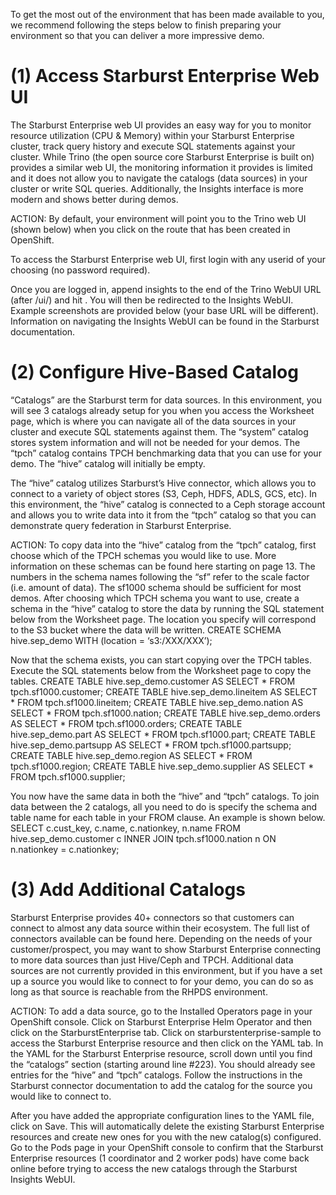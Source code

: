 To get the most out of the environment that has been made available to you, we recommend following the steps below to finish preparing your environment so that you can deliver a more impressive demo.

# (1) Access Starburst Enterprise Web UI

The Starburst Enterprise web UI provides an easy way for you to monitor resource utilization (CPU & Memory) within your Starburst Enterprise cluster, track query history and execute SQL statements against your cluster. While Trino (the open source core Starburst Enterprise is built on) provides a similar web UI, the monitoring information it provides is limited and it does not allow you to navigate the catalogs (data sources) in your cluster or write SQL queries. Additionally, the Insights interface is more modern and shows better during demos.

ACTION: By default, your environment will point you to the Trino web UI (shown below) when you click on the route that has been created in OpenShift. 



To access the Starburst Enterprise web UI, first login with any userid of your choosing (no password required). 


Once you are logged in, append insights to the end of the Trino WebUI URL (after /ui/) and hit <enter>. You will then be redirected to the Insights WebUI. Example screenshots are provided below (your base URL will be different). Information on navigating the Insights WebUI can be found in the Starburst documentation.

  
  
# (2) Configure Hive-Based Catalog

  “Catalogs” are the Starburst term for data sources. In this environment, you will see 3 catalogs already setup for you when you access the Worksheet page, which is where you can navigate all of the data sources in your cluster and execute SQL statements against them. The “system” catalog stores system information and will not be needed for your demos. The “tpch” catalog contains TPCH benchmarking data that you can use for your demo. The “hive” catalog will initially be empty.

The “hive” catalog utilizes Starburst’s Hive connector, which allows you to connect to a variety of object stores (S3, Ceph, HDFS, ADLS, GCS, etc). In this environment, the “hive” catalog is connected to a Ceph storage account and allows you to write data into it from the “tpch” catalog so that you can demonstrate query federation in Starburst Enterprise.

ACTION: To copy data into the “hive” catalog from the “tpch” catalog, first choose which of the TPCH schemas you would like to use. More information on these schemas can be found here starting on page 13. The numbers in the schema names following the “sf” refer to the scale factor (i.e. amount of data). The sf1000 schema should be sufficient for most demos. After choosing which TPCH schema you want to use, create a schema in the “hive” catalog to store the data by running the SQL statement below from the Worksheet page. The location you specify will correspond to the S3 bucket where the data will be written.
CREATE SCHEMA hive.sep_demo WITH (location = ‘s3:/XXX/XXX’);

Now that the schema exists, you can start copying over the TPCH tables. Execute the SQL statements below from the Worksheet page to copy the tables.
CREATE TABLE hive.sep_demo.customer AS SELECT * FROM tpch.sf1000.customer;
CREATE TABLE hive.sep_demo.lineitem AS SELECT * FROM tpch.sf1000.lineitem;
CREATE TABLE hive.sep_demo.nation AS SELECT * FROM tpch.sf1000.nation;
CREATE TABLE hive.sep_demo.orders AS SELECT * FROM tpch.sf1000.orders;
CREATE TABLE hive.sep_demo.part AS SELECT * FROM tpch.sf1000.part;
CREATE TABLE hive.sep_demo.partsupp AS SELECT * FROM tpch.sf1000.partsupp;
CREATE TABLE hive.sep_demo.region AS SELECT * FROM tpch.sf1000.region;
CREATE TABLE hive.sep_demo.supplier AS SELECT * FROM tpch.sf1000.supplier;

You now have the same data in both the “hive” and “tpch” catalogs. To join data between the 2 catalogs, all you need to do is specify the schema and table name for each table in your FROM clause. An example is shown below.
SELECT c.cust_key, c.name, c.nationkey, n.name
FROM hive.sep_demo.customer c
INNER JOIN tpch.sf1000.nation n ON n.nationkey = c.nationkey;

# (3) Add Additional Catalogs
Starburst Enterprise provides 40+ connectors so that customers can connect to almost any data source within their ecosystem. The full list of connectors available can be found here. Depending on the needs of your customer/prospect, you may want to show Starburst Enterprise connecting to more data sources than just Hive/Ceph and TPCH. Additional data sources are not currently provided in this environment, but if you have a set up a source you would like to connect to for your demo, you can do so as long as that source is reachable from the RHPDS environment.

ACTION: To add a data source, go to the Installed Operators page in your OpenShift console. Click on Starburst Enterprise Helm Operator and then click on the StarburstEnterprise tab. Click on starburstenterprise-sample to access the Starburst Enterprise resource and then click on the YAML tab. In the YAML for the Starburst Enterprise resource, scroll down until you find the “catalogs” section (starting around line #223). You should already see entries for the “hive” and “tpch” catalogs. Follow the instructions in the Starburst connector documentation to add the catalog for the source you would like to connect to.

After you have added the appropriate configuration lines to the YAML file, click on Save. This will automatically delete the existing Starburst Enterprise resources and create new ones for you with the new catalog(s) configured. Go to the Pods page in your OpenShift console to confirm that the Starburst Enterprise resources (1 coordinator and 2 worker pods) have come back online before trying to access the new catalogs through the Starburst Insights WebUI.
